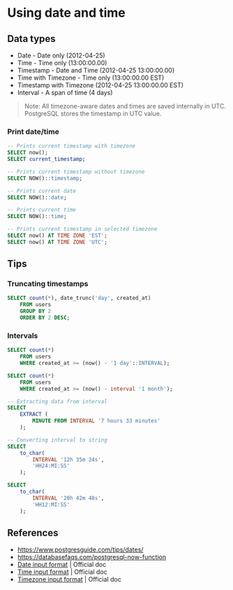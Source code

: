 # Using date and time

## Data types

* Date - Date only (2012-04-25)
* Time - Time only (13:00:00.00)
* Timestamp - Date and Time (2012-04-25 13:00:00.00)
* Time with Timezone - Time only (13:00:00.00 EST)
* Timestamp with Timezone (2012-04-25 13:00:00.00 EST)
* Interval - A span of time (4 days)

> Note: All timezone-aware dates and times are saved internally in UTC. PostgreSQL stores the timestamp in UTC value.

### Print date/time

```sql
-- Prints current timestamp with timezone
SELECT now();
SELECT current_timestamp;

-- Prints current timestamp without timezone
SELECT NOW()::timestamp;

-- Prints current date
SELECT NOW()::date;

-- Prints current time
SELECT NOW()::time;

-- Prints current timestamp in selected timezone
SELECT now() AT TIME ZONE 'EST';
SELECT now() AT TIME ZONE 'UTC';
```

## Tips

### Truncating timestamps

```sql
SELECT count(*), date_trunc('day', created_at)
    FROM users
    GROUP BY 2
    ORDER BY 2 DESC;
```

### Intervals

```sql
SELECT count(*)
    FROM users
    WHERE created_at >= (now() - '1 day'::INTERVAL);

SELECT count(*)
    FROM users
    WHERE created_at >= (now() - interval '1 month');

-- Extracting data from interval
SELECT
    EXTRACT (
        MINUTE FROM INTERVAL '7 hours 33 minutes'
    );

-- Converting interval to string
SELECT
    to_char(
        INTERVAL '12h 35m 24s',
        'HH24:MI:SS'
    );

SELECT
    to_char(
        INTERVAL '20h 42m 48s',
        'HH12:MI:SS'
    );
```

## References

- https://www.postgresguide.com/tips/dates/
- https://databasefaqs.com/postgresql-now-function
- [Date input format](https://www.postgresql.org/docs/9.1/datatype-datetime.html#DATATYPE-DATETIME-DATE-TABLE) | Official doc
- [Time input format](http://www.postgresql.org/docs/9.1/static/datatype-datetime.html#DATATYPE-DATETIME-TIME-TABLE) | Official doc
- [Timezone input format](http://www.postgresql.org/docs/9.1/static/datatype-datetime.html#DATATYPE-TIMEZONE-TABLE) | Official doc
